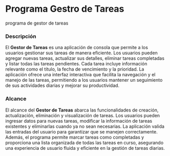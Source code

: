# Programa Gestro de Tareas
programa de gestor de tareas

### Descripción
El **Gestor de Tareas** es una aplicación de consola que permite a los usuarios gestionar sus tareas de manera eficiente. Los usuarios pueden agregar nuevas tareas, actualizar sus detalles, eliminar tareas completadas y listar todas las tareas pendientes. Cada tarea incluye información relevante como el título, la fecha de vencimiento y la prioridad. La aplicación ofrece una interfaz interactiva que facilita la navegación y el manejo de las tareas, permitiendo a los usuarios mantener un seguimiento de sus actividades diarias y mejorar su productividad.

### Alcance
El alcance del **Gestor de Tareas** abarca las funcionalidades de creación, actualización, eliminación y visualización de tareas. Los usuarios pueden ingresar datos para nuevas tareas, modificar la información de tareas existentes y eliminarlas cuando ya no sean necesarias. La aplicación valida las entradas del usuario para garantizar que se manejen correctamente. Además, el programa permite marcar tareas como completadas y proporciona una lista organizada de todas las tareas en curso, asegurando una experiencia de usuario fluida y eficiente en la gestión de tareas diarias.
